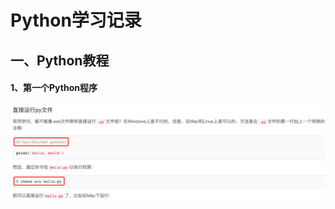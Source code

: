 # Python学习记录

## 一、Python教程
#### 1、第一个Python程序
![image](https://github.com/zyuxuan/language-learn/blob/master/Python/images/%E7%9B%B4%E6%8E%A5%E8%BF%90%E8%A1%8Cpy%E6%96%87%E4%BB%B6.png) 



